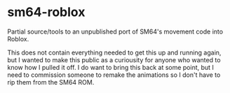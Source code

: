 # sm64-roblox
Partial source/tools to an unpublished port of SM64's movement code into Roblox.

This does not contain everything needed to get this up and running again, but I wanted to make this public as a curiousity for anyone who wanted to know how I pulled it off.
I do want to bring this back at some point, but I need to commission someone to remake the animations so I don't have to rip them from the SM64 ROM.
